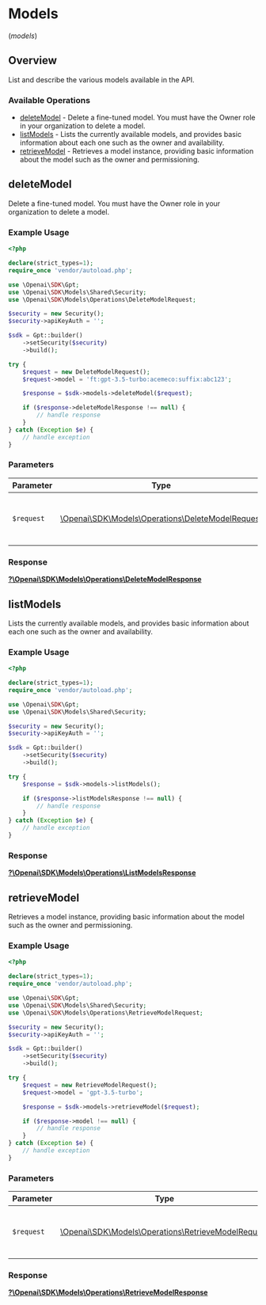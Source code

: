 # Models
(*models*)

## Overview

List and describe the various models available in the API.

### Available Operations

* [deleteModel](#deletemodel) - Delete a fine-tuned model. You must have the Owner role in your organization to delete a model.
* [listModels](#listmodels) - Lists the currently available models, and provides basic information about each one such as the owner and availability.
* [retrieveModel](#retrievemodel) - Retrieves a model instance, providing basic information about the model such as the owner and permissioning.

## deleteModel

Delete a fine-tuned model. You must have the Owner role in your organization to delete a model.

### Example Usage

```php
<?php

declare(strict_types=1);
require_once 'vendor/autoload.php';

use \Openai\SDK\Gpt;
use \Openai\SDK\Models\Shared\Security;
use \Openai\SDK\Models\Operations\DeleteModelRequest;

$security = new Security();
$security->apiKeyAuth = '';

$sdk = Gpt::builder()
    ->setSecurity($security)
    ->build();

try {
    $request = new DeleteModelRequest();
    $request->model = 'ft:gpt-3.5-turbo:acemeco:suffix:abc123';

    $response = $sdk->models->deleteModel($request);

    if ($response->deleteModelResponse !== null) {
        // handle response
    }
} catch (Exception $e) {
    // handle exception
}
```

### Parameters

| Parameter                                                                                         | Type                                                                                              | Required                                                                                          | Description                                                                                       |
| ------------------------------------------------------------------------------------------------- | ------------------------------------------------------------------------------------------------- | ------------------------------------------------------------------------------------------------- | ------------------------------------------------------------------------------------------------- |
| `$request`                                                                                        | [\Openai\SDK\Models\Operations\DeleteModelRequest](../../models/operations/DeleteModelRequest.md) | :heavy_check_mark:                                                                                | The request object to use for the request.                                                        |


### Response

**[?\Openai\SDK\Models\Operations\DeleteModelResponse](../../models/operations/DeleteModelResponse.md)**


## listModels

Lists the currently available models, and provides basic information about each one such as the owner and availability.

### Example Usage

```php
<?php

declare(strict_types=1);
require_once 'vendor/autoload.php';

use \Openai\SDK\Gpt;
use \Openai\SDK\Models\Shared\Security;

$security = new Security();
$security->apiKeyAuth = '';

$sdk = Gpt::builder()
    ->setSecurity($security)
    ->build();

try {
    $response = $sdk->models->listModels();

    if ($response->listModelsResponse !== null) {
        // handle response
    }
} catch (Exception $e) {
    // handle exception
}
```


### Response

**[?\Openai\SDK\Models\Operations\ListModelsResponse](../../models/operations/ListModelsResponse.md)**


## retrieveModel

Retrieves a model instance, providing basic information about the model such as the owner and permissioning.

### Example Usage

```php
<?php

declare(strict_types=1);
require_once 'vendor/autoload.php';

use \Openai\SDK\Gpt;
use \Openai\SDK\Models\Shared\Security;
use \Openai\SDK\Models\Operations\RetrieveModelRequest;

$security = new Security();
$security->apiKeyAuth = '';

$sdk = Gpt::builder()
    ->setSecurity($security)
    ->build();

try {
    $request = new RetrieveModelRequest();
    $request->model = 'gpt-3.5-turbo';

    $response = $sdk->models->retrieveModel($request);

    if ($response->model !== null) {
        // handle response
    }
} catch (Exception $e) {
    // handle exception
}
```

### Parameters

| Parameter                                                                                             | Type                                                                                                  | Required                                                                                              | Description                                                                                           |
| ----------------------------------------------------------------------------------------------------- | ----------------------------------------------------------------------------------------------------- | ----------------------------------------------------------------------------------------------------- | ----------------------------------------------------------------------------------------------------- |
| `$request`                                                                                            | [\Openai\SDK\Models\Operations\RetrieveModelRequest](../../models/operations/RetrieveModelRequest.md) | :heavy_check_mark:                                                                                    | The request object to use for the request.                                                            |


### Response

**[?\Openai\SDK\Models\Operations\RetrieveModelResponse](../../models/operations/RetrieveModelResponse.md)**

